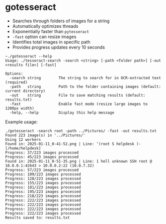 # gotesseract

* Searches through folders of images for a string
* Automatically optimizes threads
* Exponentially faster than `pytesseract`
* `-fast` option can resize images 
* Identifies total images in specific path
* Provides progress updates every 10 seconds 

~~~
~./gotesseract --help
Usage: ./tesseract-search -search <string> [-path <folder path>] [-out <results file>] [-fast]

Options:
  -search string        The string to search for in OCR-extracted text (required)
  -path   string        Path to the folder containing images (default: current directory)
  -out    string        File to save matching results (default: results.txt)
  -fast                 Enable fast mode (resize large images to 1200px width)
  -help, --help         Display this help message
~~~

Example usage: 

~~~
./gotesseract -search root -path ../Pictures/ -fast -out results.txt
Found 223 image(s) in '../Pictures/'
Using 12 workers
Found in: 2025-01-11_0-41-52.png | Line: ‘(root S helpdesk )-[/home/helpdesk]
Progress: 37/223 images processed
Progress: 45/223 images processed
Found in: 2025-01-11_0-51-35.png | Line: 1 hell unknown SSH root @ 10.0.0.1:42643 > 10.0.0.2:22 (10.0.7.32)
Progress: 57/223 images processed
Progress: 109/223 images processed
Progress: 128/223 images processed
Progress: 155/223 images processed
Progress: 181/223 images processed
Progress: 195/223 images processed
Progress: 218/223 images processed
Progress: 222/223 images processed
Progress: 222/223 images processed
Progress: 222/223 images processed
Progress: 222/223 images processed
Results saved to: results.txt
~~~
